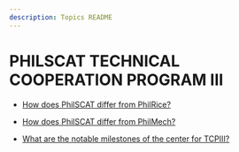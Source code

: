 ```yaml
---
description: Topics README
---
```


# PHILSCAT TECHNICAL COOPERATION PROGRAM III


 - [How does PhilSCAT differ from PhilRice?](/2022/other-priority-programs-and-projects/philscat-technical-cooperation-program-iii/how-does-philscat-differ-from-philrice.html)
    
 - [How does PhilSCAT differ from PhilMech?](/2022/other-priority-programs-and-projects/philscat-technical-cooperation-program-iii/how-does-philscat-differ-from-philmech.html)
    
 - [What are the notable milestones of the center for TCPIII?](/2022/other-priority-programs-and-projects/philscat-technical-cooperation-program-iii/what-are-the-notable-milestones-of-the-center-for-tcpiii.html)
    

